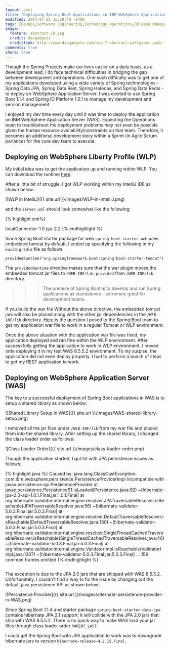 ```yaml
---
layout: post
title: "Deploying Spring Boot Applications in IBM WebSphere Application Server"
modified: 2014-07-21 15:29:49 -0400
tags: [DevOps,Software Engineering,Technology Operations,Release Management,WebSphere Application Server,WebSphere Liberty Profile]
image:
  feature: abstract-10.jpg
  credit: dargadgetz
  creditlink: http://www.dargadgetz.com/ios-7-abstract-wallpaper-pack-for-iphone-5-and-ipod-touch-retina/
comments: true
share: true
---
```

Though the Spring Projects make our lives easier on a daily basis, as a development lead, I do face technical difficulties in bridging the gap between development and operations. One such difficulty was to get one of my applications developed using a wide variety of Spring technnologies - Spring Data JPA, Spring Data Rest, Spring Hateoas, and Spring Data Redis - to deploy on WebSphere Application Server. I was excited to use Spring Boot 1.1.4 and Spring IO Platform 1.0.1 to manage my development and version management.   

I enjoyed my dev time every day until it was time to deploy the application on IBM WebSphere Application Server (WAS). Expecting the Operations team to troubleshoot the deployment problems may not even be possible given the human resource availability/constraints on that team. Therefore, it becomes an additional development story within a Sprint (in Agile Scrum parlance) for the core dev team to execute.  

## Deploying on WebSphere Liberty Profile (WLP)
My initial idea was to get the application up and running within WLP. You can download the runtime [here](https://developer.ibm.com/wasdev/downloads/liberty-profile-using-non-eclipse-environments/).

After a little bit of struggle, I got WLP working within my IntelliJ IDE as shown below:

![WLP in IntelliJ]({{ site.url }}/images/WLP-in-IntelliJ.png) 

and the ```server.xml``` should look somewhat like the following:

{% highlight xml%}
<?xml version="1.0" encoding="UTF-8"?>
<server description="new server">
  <!-- Enable features -->
  <featureManager>
    <feature>localConnector-1.0</feature>
    <feature>jsp-2.2</feature>
  </featureManager>
  <!-- To access this server from a remote client add a host attribute to the following element, e.g. host="*" -->
  <httpEndpoint httpPort="9080" httpsPort="9443" id="defaultHttpEndpoint" />
  <applicationMonitor updateTrigger="mbean" />
  <jspEngine jdkSourceLevel="16" />
  <application id="Gradle___NetStarContentRestServices___ncrs_war__exploded_" location="/Users/Naru/IdeaProjects/NetStarContentRestServices/out/artifacts/NetStarContentRestServices/exploded/ncrs.war" name="Gradle___NetStarContentRestServices___ncrs_war__exploded_" type="war" />
</server>
{% endhighlight %}

Since Spring Boot starter package for web ```spring-boot-starter-web``` uses embedded tomcat by default, I ended up specifying the following in my ```build.gradle``` file as follows:

```
providedRuntime("org.springframework.boot:spring-boot-starter-tomcat")
```

The ```providedRuntime``` directive makes sure that the war plugin moves the embeeded tomcat jar files to ```/WEB-INF/lib-provided``` from ```/WEB-INF/lib``` directory. 

>>>The premise of Spring Boot is to develop and run Spring applications as standalones - extremely good for development teams. 

If you build the war file Without the above directive, the embedded tomcat jars will also be placed along with the other jar dependencies in the ```/WEB-INF/lib``` directory. [Here](https://github.com/spring-projects/spring-boot/issues/1194) is the question I posed to the Spring Boot team to get my application war file to work in a regular Tomcat or WLP environment.

Once the above situation with the application war file was fixed, my application deployed and ran fine within the WLP environment. After successfully getting the application to work in WLP environment, I moved onto deploying it in my test WAS 8.5.5.2 environment. To my surpise, the application did not even deploy properly. I had to perform a bunch of steps to get my REST application to work.

## Deploying on WebSphere Application Server (WAS)  
The key to a successful deployment of Spring Boot applications in WAS is to setup a shared library as shown below:

![Shared Library Setup in WAS]({{ site.url }}/images/WAS-shared-library-setup.png) 

I removed all the jar files under ```/WEB-INF/lib```  from my war file and placed them into the shared library. After setting up the shared library, I changed the class loader order as follows:

![Class Loader Order]({{ site.url }}/images/class-loader-order.png)

Though the application started, I got hit with JPA persistence issues as follows:

{% highlight java %}
Caused by: java.lang.ClassCastException: com.ibm.websphere.persistence.PersistenceProviderImpl incompatible with javax.persistence.spi.PersistenceProvider
    at javax.persistence.Persistence$1.isLoaded(Persistence.java:92) ~[hibernate-jpa-2.0-api-1.0.1.Final.jar:1.0.1.Final]
    at org.hibernate.validator.internal.engine.resolver.JPATraversableResolver.isReachable(JPATraversableResolver.java:56) ~[hibernate-validator-5.0.3.Final.jar:5.0.3.Final]
    at org.hibernate.validator.internal.engine.resolver.DefaultTraversableResolver.isReachable(DefaultTraversableResolver.java:130) ~[hibernate-validator-5.0.3.Final.jar:5.0.3.Final]
    at org.hibernate.validator.internal.engine.resolver.SingleThreadCachedTraversableResolver.isReachable(SingleThreadCachedTraversableResolver.java:46) ~[hibernate-validator-5.0.3.Final.jar:5.0.3.Final]
    at org.hibernate.validator.internal.engine.ValidatorImpl.isReachable(ValidatorImpl.java:1307) ~[hibernate-validator-5.0.3.Final.jar:5.0.3.Final]
    ... 159 common frames omitted
{% endhighlight %}

```java.lang.ClassCastException: com.ibm.websphere.persistence.PersistenceProviderImpl 
```

The exception is due to the JPA 2.0 jars that are shipped with WAS 8.5.5.2. Unfortunately, I couldn't find a way to fix the issue by changing out the default java persistence API as shown below:

![Persistence Provider]({{ site.url }}/images/alternate-persistence-provider-in-WAS.png) 

Since Spring Boot 1.1.4 and starter package ```spring-boot-starter-data-jpa``` contains hibernate JPA 2.1 support, it will collide with the JPA 2.0 jars that ship with WAS 8.5.5.2. There is no quick way to make WAS load your jar files through class loader order ```PARENT_LAST```. 

I could get the Spring Boot with JPA application to work was to downgrade hibernate jars to version ```hibernate-release-4.2.15.Final```.

